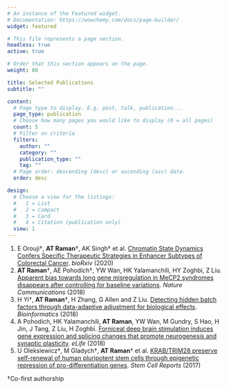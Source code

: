 ```yaml
---
# An instance of the Featured widget.
# Documentation: https://wowchemy.com/docs/page-builder/
widget: featured

# This file represents a page section.
headless: true
active: true

# Order that this section appears on the page.
weight: 80

title: Selected Publications
subtitle: ""

content:
  # Page type to display. E.g. post, talk, publication...
  page_type: publication
  # Choose how many pages you would like to display (0 = all pages)
  count: 5
  # Filter on criteria
  filters:
    author: ""
    category: ""
    publication_type: ""
    tag: ""
  # Page order: descending (desc) or ascending (asc) date.
  order: desc

design:
  # Choose a view for the listings:
  #   1 = List
  #   2 = Compact
  #   3 = Card
  #   4 = Citation (publication only)
  view: 1
---
```

1. E Orouji†, **AT Raman**†, AK Singh† et al. [Chromatin State Dynamics Confers Specific Therapeutic Strategies in Enhancer Subtypes of Colorectal Cancer](https://doi.org/10.1101/2020.09.04.283838). *bioRxiv* (2020)
2. **AT Raman**†, AE Pohodich†, YW Wan, HK Yalamanchili, HY Zoghbi, Z Liu. [Apparent
bias towards long gene misregulation in MeCP2 syndromes disappears after controlling for
baseline variations](https://www.nature.com/articles/s41467-018-05627-1). *Nature Communications* (2018)
3. H Yi†, **AT Raman**†, H Zhang, G Allen and Z Liu. [Detecting hidden batch factors
through data-adaptive adjustment for biological effects](https://doi.org/10.1093/bioinformatics/btx635). *Bioinformatics* (2018)
4. A Pohodich, HK Yalamanchili, **AT Raman**, YW Wan, M Gundry, S Hao, H Jin, J
Tang, Z Liu, H Zoghbi. [Forniceal deep brain stimulation induces gene expression and
splicing changes that promote neurogenesis and synaptic plasticity](https://elifesciences.org/articles/34031). *eLife* (2018) 
5. U Oleksiewicz†, M Gladych†, **AT Raman**† et al. [KRAB/TRIM28 preserve self-renewal
of human pluripotent stem cells through epigenetic repression of pro-differentiation genes](https://linkinghub.elsevier.com/retrieve/pii/S2213671117304861). *Stem Cell Reports* (2017)

†Co-first authorship